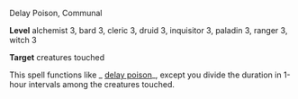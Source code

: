 Delay Poison, Communal

**Level** alchemist 3, bard 3, cleric 3, druid 3, inquisitor 3, paladin 3, ranger 3, witch 3

**Target** creatures touched

This spell functions like _ [delay poison](spells/delayPoison.md#_delay-poison)_, except you divide the duration in 1-hour intervals among the creatures touched.

